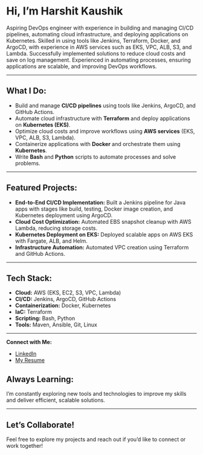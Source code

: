 #  Hi, I’m Harshit Kaushik

Aspiring DevOps engineer with experience in building and managing CI/CD pipelines, automating cloud infrastructure, and deploying applications on Kubernetes. Skilled in using tools like Jenkins, Terraform, Docker, and ArgoCD, with experience in AWS services such as EKS, VPC, ALB, S3, and Lambda. Successfully implemented solutions to reduce cloud costs and save on log management. Experienced in automating processes, ensuring applications are scalable, and improving DevOps workflows.

---

##  **What I Do:**
- Build and manage **CI/CD pipelines** using tools like Jenkins, ArgoCD, and GitHub Actions.
- Automate cloud infrastructure with **Terraform** and deploy applications on **Kubernetes (EKS)**.
- Optimize cloud costs and improve workflows using **AWS services** (EKS, VPC, ALB, S3, Lambda).
- Containerize applications with **Docker** and orchestrate them using **Kubernetes**.
- Write **Bash** and **Python** scripts to automate processes and solve problems.

---

##  **Featured Projects:**
- **End-to-End CI/CD Implementation:** Built a Jenkins pipeline for Java apps with stages like build, testing, Docker image creation, and Kubernetes deployment using ArgoCD.
- **Cloud Cost Optimization:** Automated EBS snapshot cleanup with AWS Lambda, reducing storage costs.
- **Kubernetes Deployment on EKS:** Deployed scalable apps on AWS EKS with Fargate, ALB, and Helm.
- **Infrastructure Automation:** Automated VPC creation using Terraform and GitHub Actions.

---

##  **Tech Stack:**
- **Cloud:** AWS (EKS, EC2, S3, VPC, Lambda)
- **CI/CD:** Jenkins, ArgoCD, GitHub Actions
- **Containerization:** Docker, Kubernetes
- **IaC:** Terraform
- **Scripting:** Bash, Python
- **Tools:** Maven, Ansible, Git, Linux

---
 **Connect with Me:**
- [LinkedIn](www.linkedin.com/in/harshit-kaushik-1a5059227)
- [My Resume](https://github.com/harshitkaushik444555/my-resume)

##  **Always Learning:**
I’m constantly exploring new tools and technologies to improve my skills and deliver efficient, scalable solutions.

---

##  **Let’s Collaborate!**
Feel free to explore my projects and reach out if you’d like to connect or work together!

